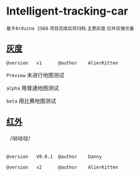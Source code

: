 # Intelligent-tracking-car

`基于Arduino 2560` `项目完成后将归档` `主更灰度` `红外仅做灾备`



## [灰度](https://github.com/AlierKitten/Intelligent-tracking-car/releases)
`@version   v1      @author    AlierKitten`

`Preview`   未进行地图测试

`alpha`     用普通地图测试

`beta`      用比赛地图测试

## [红外](https://github.com/AlierKitten/Intelligent-tracking-car/releases/tag/Infrared)
###### （咕咕咕）

`@version   V0.0.1  @author    Danny`

`@version   v2      @author    AlierKitten`
